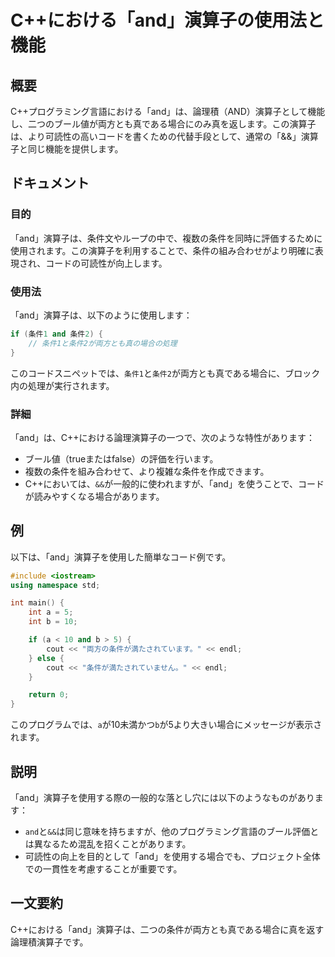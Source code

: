 <!--
Meta Description: # C++における「and」演算子の使用法と機能 ## 概要 C++プログラミング言語における「and」は、論理積（AND）演算子として機能し、二つのブール値が両方とも真である場合にのみ真を返します。この演算子は、より可読性の高いコードを書くための代替手段として、通常の「&&」演算子と同じ機能を提供...
Meta Keywords: 演算子は, int, における, cpp, 条件1
-->

# C++における「and」演算子の使用法と機能

## 概要
C++プログラミング言語における「and」は、論理積（AND）演算子として機能し、二つのブール値が両方とも真である場合にのみ真を返します。この演算子は、より可読性の高いコードを書くための代替手段として、通常の「&&」演算子と同じ機能を提供します。

## ドキュメント
### 目的
「and」演算子は、条件文やループの中で、複数の条件を同時に評価するために使用されます。この演算子を利用することで、条件の組み合わせがより明確に表現され、コードの可読性が向上します。

### 使用法
「and」演算子は、以下のように使用します：

```cpp
if (条件1 and 条件2) {
    // 条件1と条件2が両方とも真の場合の処理
}
```

このコードスニペットでは、`条件1`と`条件2`が両方とも真である場合に、ブロック内の処理が実行されます。

### 詳細
「and」は、C++における論理演算子の一つで、次のような特性があります：
- ブール値（trueまたはfalse）の評価を行います。
- 複数の条件を組み合わせて、より複雑な条件を作成できます。
- C++においては、`&&`が一般的に使われますが、「and」を使うことで、コードが読みやすくなる場合があります。

## 例
以下は、「and」演算子を使用した簡単なコード例です。

```cpp
#include <iostream>
using namespace std;

int main() {
    int a = 5;
    int b = 10;

    if (a < 10 and b > 5) {
        cout << "両方の条件が満たされています。" << endl;
    } else {
        cout << "条件が満たされていません。" << endl;
    }

    return 0;
}
```

このプログラムでは、`a`が10未満かつ`b`が5より大きい場合にメッセージが表示されます。

## 説明
「and」演算子を使用する際の一般的な落とし穴には以下のようなものがあります：
- `and`と`&&`は同じ意味を持ちますが、他のプログラミング言語のブール評価とは異なるため混乱を招くことがあります。
- 可読性の向上を目的として「and」を使用する場合でも、プロジェクト全体での一貫性を考慮することが重要です。

## 一文要約
C++における「and」演算子は、二つの条件が両方とも真である場合に真を返す論理積演算子です。